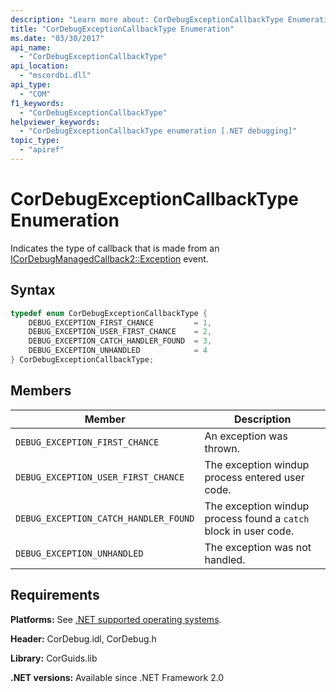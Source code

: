 ```yaml
---
description: "Learn more about: CorDebugExceptionCallbackType Enumeration"
title: "CorDebugExceptionCallbackType Enumeration"
ms.date: "03/30/2017"
api_name:
  - "CorDebugExceptionCallbackType"
api_location:
  - "mscordbi.dll"
api_type:
  - "COM"
f1_keywords:
  - "CorDebugExceptionCallbackType"
helpviewer_keywords:
  - "CorDebugExceptionCallbackType enumeration [.NET debugging]"
topic_type:
  - "apiref"
---
```

# CorDebugExceptionCallbackType Enumeration

Indicates the type of callback that is made from an [ICorDebugManagedCallback2::Exception](icordebugmanagedcallback2-exception-method.md) event.

## Syntax

```cpp
typedef enum CorDebugExceptionCallbackType {
    DEBUG_EXCEPTION_FIRST_CHANCE         = 1,
    DEBUG_EXCEPTION_USER_FIRST_CHANCE    = 2,
    DEBUG_EXCEPTION_CATCH_HANDLER_FOUND  = 3,
    DEBUG_EXCEPTION_UNHANDLED            = 4
} CorDebugExceptionCallbackType;
```

## Members

| Member                              | Description                                     |
|-------------------------------------|-------------------------------------------------|
| `DEBUG_EXCEPTION_FIRST_CHANCE`      | An exception was thrown.                        |
| `DEBUG_EXCEPTION_USER_FIRST_CHANCE` | The exception windup process entered user code. |
| `DEBUG_EXCEPTION_CATCH_HANDLER_FOUND` | The exception windup process found a `catch` block in user code. |
| `DEBUG_EXCEPTION_UNHANDLED`         | The exception was not handled. |

## Requirements

 **Platforms:** See [.NET supported operating systems](https://github.com/dotnet/core/blob/main/os-lifecycle-policy.md).

 **Header:** CorDebug.idl, CorDebug.h

 **Library:** CorGuids.lib

 **.NET versions:** Available since .NET Framework 2.0
